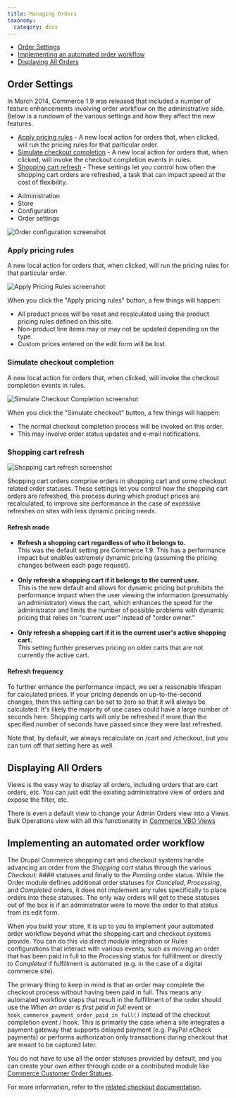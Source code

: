 ```yaml
---
title: Managing Orders
taxonomy:
  category: docs
---
```


<ul>
  <li><a href="#order-settings">Order Settings</a></li>
  <li><a href="#implementing-an-automated-order-workflow">Implementing an automated order workflow</a></li>
  <li><a href="#displaying-all-orders">Displaying All Orders</a></li>
</ul>

## Order Settings

<p>In March 2014, Commerce 1.9 was released that included a number of feature enhancements involving order workflow on the administrative side. Below is a rundown of the various settings and how they affect the new features.</p>

* [Apply pricing rules](#apply-pricing-rules) - A new local action for orders that, when clicked, will run the pricing
  rules for that particular order.
* [Simulate checkout completion](#simulate-checkout-completion) - A new local action for orders that, when clicked, will
  invoke the checkout completion events in rules.
* [Shopping cart refresh](#shopping-cart-refresh) - These settings let you control how often the shopping cart orders
  are refreshed, a task that can impact speed at the cost of flexibility.

<ul class="screenshot_breadcrumbs">
    <li class="first">Administration</li>
    <li>Store</li>
    <li>Configuration</li>
    <li class="last">Order settings</li>
</ul>

![Order configuration screenshot](../images/screenshot_2014-11-18_14.58.46.png)

<h3 id="apply-pricing-rules">Apply pricing rules</h3>

<p>A new local action for orders that, when clicked, will run the pricing rules for that particular order. </p>

![Apply Pricing Rules screenshot](../images/screenshot_2014-11-18_15.14.25.png)

<p>When you click the "Apply pricing rules" button, a few things will happen:</p>

<ul>
  <li>All product prices will be reset and recalculated using the product pricing rules defined on this site.</li>
  <li>Non-product line items may or may not be updated depending on the type.</li>
  <li>Custom prices entered on the edit form will be lost.</li>
</ul>

<h3 id="simulate-checkout-completion">Simulate checkout completion</h3>

<p>A new local action for orders that, when clicked, will invoke the checkout completion events in rules.</p>

![Simulate Checkout Completion screenshot](../images/screenshot_2014-11-18_15.22.53.png)

<p>When you click the "Simulate checkout" button, a few things will happen:</p>

<ul>
  <li>The normal checkout completion process will be invoked on this order.</li>
  <li>This may involve order status updates and e-mail notifications.</li>
</ul>

<h3 id="shopping-cart-refresh">Shopping cart refresh</h3>

![Shopping cart refresh screenshot](../images/screenshot_2014-11-18_15.41.45.png)

<p>Shopping cart orders comprise orders in shopping cart and some checkout related order statuses. These settings let you control how the shopping cart orders are refreshed, the process during which product prices are recalculated, to improve site performance in the case of excessive refreshes on sites with less dynamic pricing needs.</p>

<h4>Refresh mode</h4>

<ul>
  <li><strong>Refresh a shopping cart regardless of who it belongs to.</strong><br />This was the default setting pre Commerce 1.9. This has a performance impact but enables extremely dynamic pricing (assuming the pricing changes between each page request).<br /><br /></li>
  <li><strong>Only refresh a shopping cart if it belongs to the current user.</strong><br />This is the new default and allows for dynamic pricing but prohibits the performance impact when the user viewing the information (presumably an administrator) views the cart, which enhances the speed for the administrator and limits the number of possible problems with dynamic pricing that relies on "current user" instead of "order owner."<br /><br /></li>
  <li><strong>Only refresh a shopping cart if it is the current user's active shopping cart.</strong><br /> This setting further preserves pricing on older carts that are not currently the active cart.</li>
</ul>

<h4>Refresh frequency</h4>

<p>To further enhance the performance impact, we set a reasonable lifespan for calculated prices. If your pricing depends on up-to-the-second changes, then this setting can be set to zero so that it will always be calculated. It's likely the majority of use cases could have a large number of seconds here. Shopping carts will only be refreshed if more than the specified number of seconds have passed since they were last refreshed.</p>
<p>Note that, by default, we always recalculate on /cart and /checkout, but you can turn off that setting here as well.</p>

## Displaying All Orders

Views is the easy way to display all orders, including orders that are cart orders, etc. You can just edit the existing
administrative view of orders and expose the filter, etc.

There is even a default view to change your Admin Orders view into a Views Bulk Operations view with all this
functionality in [Commerce VBO Views](https://drupal.org/project/commerce_vbo_views)

## Implementing an automated order workflow

The Drupal Commerce shopping cart and checkout systems handle advancing an order from the <em>Shopping cart</em> status
through the various <em>Checkout: ####</em> statuses and finally to the <em>Pending</em> order status. While the Order
module defines additional order statuses for <em>Canceled</em>, <em>Processing</em>, and <em>Completed</em> orders, it
does not implement any rules specifically to place orders into these statuses. The only way orders will get to these
statuses out of the box is if an administrator were to move the order to that status from its edit form.

When you build your store, it is up to you to implement your automated order workflow beyond what the shopping cart and
checkout systems provide. You can do this via direct module integration or Rules configurations that interact with
various events, such as moving an order that has been paid in full to the <em>Processing</em> status for fulfillment or
directly to <em>Completed</em> if fulfillment is automated (e.g. in the case of a digital commerce site).

The primary thing to keep in mind is that an order may complete the checkout process without having been paid in full.
This means any automated workflow steps that result in the fulfillment of the order should use the <em>When an order is
first paid in full</em> event or <code>hook_commerce_payment_order_paid_in_full()</code> instead of the checkout
completion event / hook. This is primarily the case when a site integrates a payment gateway that supports delayed
payment (e.g. PayPal eCheck payments) or performs authorization only transactions during checkout that are meant to be
captured later.

You do not have to use all the order statuses provided by default, and you can create your own either through code or a
contributed module like <a href="https://www.drupalcommerce.org/extensions/module/project/commerce-custom-order-status">
Commerce Customer Order Statues</a>.

For more information, refer to the <a href="https://www.drupalcommerce.org/user-guide/checkout-order-status-updates">
related checkout documentation</a>.